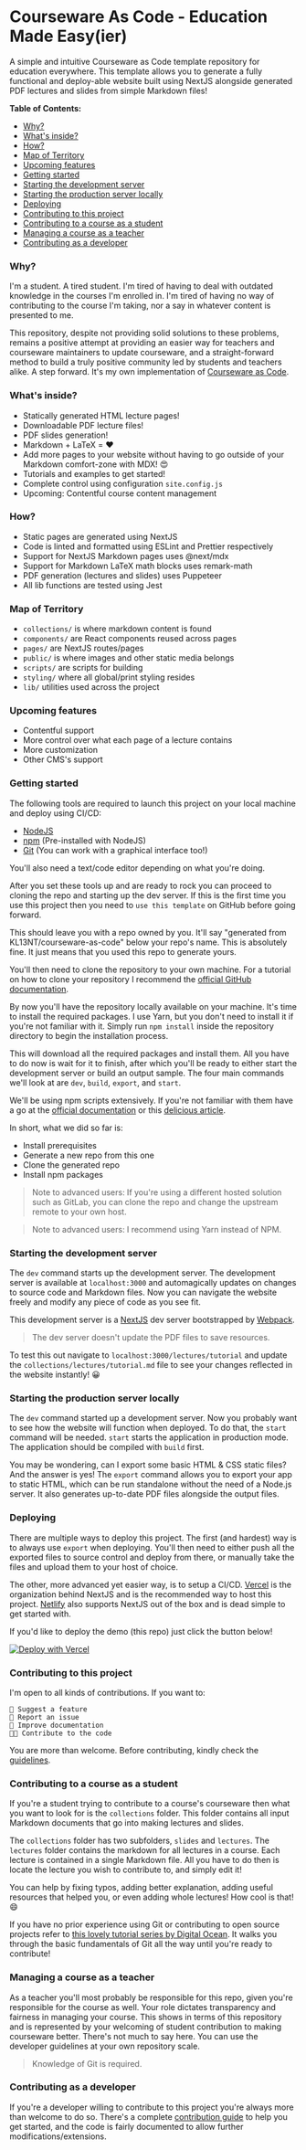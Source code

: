 # Courseware As Code - Education Made Easy(ier)

A simple and intuitive Courseware as Code template repository for education
everywhere. This template allows you to generate a fully functional and
deploy-able website built using NextJS alongside generated PDF lectures and
slides from simple Markdown files!

**Table of Contents:**

- [Why?](#why)
- [What's inside?](#whats-inside)
- [How?](#how)
- [Map of Territory](#map-of-territory)
- [Upcoming features](#upcoming-features)
- [Getting started](#getting-started)
- [Starting the development server](#starting-the-development-server)
- [Starting the production server locally](#starting-the-production-server-locally)
- [Deploying](#deploying)
- [Contributing to this project](#contributing-to-this-project)
- [Contributing to a course as a student](#contributing-to-a-course-as-a-student)
- [Managing a course as a teacher](#managing-a-course-as-a-teacher)
- [Contributing as a developer](#contributing-as-a-developer)

### Why?

I'm a student. A tired student. I'm tired of having to deal with outdated
knowledge in the courses I'm enrolled in. I'm tired of having no way of
contributing to the course I'm taking, nor a say in whatever content is
presented to me.

This repository, despite not providing solid solutions to
these problems, remains a positive attempt at providing an easier way for
teachers and courseware maintainers to update courseware, and a straight-forward
method to build a truly positive community led by students and teachers alike. A
step forward. It's my own implementation of [Courseware as Code](https://www.youtube.com/watch?v=L4zf_QIr4jQ).

### What's inside?

- Statically generated HTML lecture pages!
- Downloadable PDF lecture files!
- PDF slides generation!
- Markdown + LaTeX = ❤️
- Add more pages to your website without having to go outside of your Markdown
  comfort-zone with MDX! 😍
- Tutorials and examples to get started!
- Complete control using configuration `site.config.js`
- Upcoming: Contentful course content management

### How?

- Static pages are generated using NextJS
- Code is linted and formatted using ESLint and Prettier respectively
- Support for NextJS Markdown pages uses @next/mdx
- Support for Markdown LaTeX math blocks uses remark-math
- PDF generation (lectures and slides) uses Puppeteer
- All lib functions are tested using Jest

### Map of Territory

- `collections/` is where markdown content is found
- `components/` are React components reused across pages
- `pages/` are NextJS routes/pages
- `public/` is where images and other static media belongs
- `scripts/` are scripts for building
- `styling/` where all global/print styling resides
- `lib/` utilities used across the project

### Upcoming features

- Contentful support
- More control over what each page of a lecture contains
- More customization
- Other CMS's support

### Getting started

The following tools are required to launch this project on your local machine and
deploy using CI/CD:

- [NodeJS](nodejs.org)
- [npm](npmjs.com) (Pre-installed with NodeJS)
- [Git](https://git-scm.com) (You can work with a graphical interface too!)

You'll also need a text/code editor depending on what you're doing.

After you set these tools up and are ready to rock you can proceed to cloning
the repo and starting up the dev server. If this is the first time you use this
project then you need to `use this template` on GitHub before going forward.

This should leave you with a repo owned by you. It'll say "generated from
KL13NT/courseware-as-code" below your repo's name. This is absolutely fine. It
just means that you used this repo to generate yours.

You'll then need to clone the repository to your own machine. For a tutorial on
how to clone your repository I recommend the [official GitHub
documentation](https://docs.github.com/en/github/creating-cloning-and-archiving-repositories/cloning-a-repository).

By now you'll have the repository locally available on your machine. It's time
to install the required packages. I use Yarn, but you don't need to install it
if you're not familiar with it. Simply run `npm install` inside the repository
directory to begin the installation process.

This will download all the required packages and install them. All you have to
do now is wait for it to finish, after which you'll be ready to either start the
development server or build an output sample. The four main commands we'll look
at are `dev`, `build`, `export`, and `start`.

We'll be using npm scripts extensively. If you're not familiar with them have a go at the
[official documentation](https://docs.npmjs.com/cli/v7/using-npm/scripts) or this
[delicious article](https://deliciousbrains.com/npm-build-script).

In short, what we did so far is:

- Install prerequisites
- Generate a new repo from this one
- Clone the generated repo
- Install npm packages

> Note to advanced users: If you're using a different hosted solution such as
> GitLab, you can clone the repo and change the upstream remote to your own
> host.

> Note to advanced users: I recommend using Yarn instead of NPM.

### Starting the development server

The `dev` command starts up the development server. The development server is
available at `localhost:3000` and automagically updates on changes to source
code and Markdown files. Now you can navigate the website freely and modify any
piece of code as you see fit.

This development server is a [NextJS](https://nextjs.org/docs/getting-started)
dev server bootstrapped by
[Webpack](https://nextjs.org/docs/api-reference/next.config.js/custom-webpack-config).

> The dev server doesn't update the PDF files to save resources.

To test this out navigate to `localhost:3000/lectures/tutorial` and update the
`collections/lectures/tutorial.md` file to see your changes reflected in the
website instantly! 😀

### Starting the production server locally

The `dev` command started up a development server. Now you probably want to see
how the website will function when deployed. To do that, the `start` command
will be needed. `start` starts the application in production mode. The
application should be compiled with `build` first.

You may be wondering, can I export some basic HTML & CSS static files? And the
answer is yes! The `export` command allows you to export your app to static
HTML, which can be run standalone without the need of a Node.js server. It also
generates up-to-date PDF files alongside the output files.

### Deploying

There are multiple ways to deploy this project. The first (and hardest) way is
to always use `export` when deploying. You'll then need to either push all the
exported files to source control and deploy from there, or manually take the
files and upload them to your host of choice.

The other, more advanced yet easier way, is to setup a CI/CD.
[Vercel](https://vercel.com/docs/platform/deployments#making-deployments) is the
organization behind NextJS and is the recommended way to host this project.
[Netlify](https://www.netlify.com/with/nextjs) also supports NextJS out of the
box and is dead simple to get started with.

If you'd like to deploy the demo (this repo) just click the button below!

[![Deploy with Vercel](https://vercel.com/button)](https://vercel.com/new/git/external?repository-url=https%3A%2F%2Fgithub.com%2FKL13NT%2Fcourseware-as-code&project-name=courseware-as-code&repo-name=courseware-as-code)

### Contributing to this project

I'm open to all kinds of contributions. If you want to:

    🤔 Suggest a feature
    🐛 Report an issue
    📖 Improve documentation
    👩‍💻 Contribute to the code

You are more than welcome. Before contributing, kindly check the
[guidelines](CONTRIBUTING.md).

### Contributing to a course as a student

If you're a student trying to contribute to a course's courseware then what you want
to look for is the `collections` folder. This folder contains all input Markdown
documents that go into making lectures and slides.

The `collections` folder has two subfolders, `slides` and `lectures`. The `lectures`
folder contains the markdown for all lectures in a course. Each lecture is contained
in a single Markdown file. All you have to do then is locate the lecture you wish to
contribute to, and simply edit it!

You can help by fixing typos, adding better explanation, adding useful
resources that helped you, or even adding whole lectures! How cool is that! 😄

If you have no prior experience using Git or contributing to open source projects
refer to [this lovely tutorial series by Digital Ocean](https://www.digitalocean.com/community/tutorial_series/an-introduction-to-open-source).
It walks you through the basic fundamentals of Git all the way until you're ready to
contribute!

### Managing a course as a teacher

As a teacher you'll most probably be responsible for this repo, given you're
responsible for the course as well. Your role dictates transparency and fairness
in managing your course. This shows in terms of this repository and is
represented by your welcoming of student contribution to making courseware
better. There's not much to say here. You can use the developer guidelines at
your own repository scale.

> Knowledge of Git is required.

### Contributing as a developer

If you're a developer willing to contribute to this project you're always more
than welcome to do so. There's a complete [contribution guide](CONTRIBUTING.md)
to help you get started, and the code is fairly documented to allow further
modifications/extensions.
